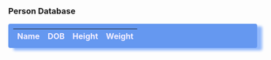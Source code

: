 ### Person Database 

<style>
    .box-shadow {
        background-color: #6598f0;
        color: #F5EFFF;
        padding: 10px;
        border-radius: 4px;
        box-shadow: 10px 5px 5px #92b9fc;
        }
</style>


<!-- HTML table fragment for page -->
<table class="box-shadow">
  <thead>
  <tr>
    <th>Name</th>
    <th>DOB</th>
    <th>Height</th>
    <th>Weight</th>
  </tr>
  </thead>
  <tbody id="result">
    <!-- javascript generated data -->
  </tbody>
</table>

<!-- Script is layed out in a sequence (no function) and will execute when page is loaded -->
<script>
  // prepare HTML result container for new output
  const resultContainer = document.getElementById("result");

  // prepare fetch options
  const url = "https://binarybeasts.nighthawkcoding.ml/api/person/";
  const options = {
    method: 'GET', // *GET, POST, PUT, DELETE, etc.
    mode: 'cors', // no-cors, *cors, same-origin
    cache: 'default', // *default, no-cache, reload, force-cache, only-if-cached
    credentials: 'omit', // include, *same-origin, omit
    headers: {
      'Content-Type': 'application/json'
      // 'Content-Type': 'application/x-www-form-urlencoded',
    },
  };

  // fetch the API
  fetch(url, options)
    // response is a RESTful "promise" on any successful fetch
    .then(response => {
      // check for response errors
      if (response.status !== 200) {
          const errorMsg = 'Database response error: ' + response.status;
          console.log(errorMsg);
          const tr = document.createElement("tr");
          const td = document.createElement("td");
          td.innerHTML = errorMsg;
          tr.appendChild(td);
          resultContainer.appendChild(tr);
          return;
      }
      // valid response will have json data
      response.json().then(data => {
          console.log(data);
          for (const row of data) {
            // tr and td build out for each row
            const tr = document.createElement("tr");
            const name = document.createElement("td");
            const dob = document.createElement("td");
            const height = document.createElement("td");
            const weight = document.createElement("td");
      
            // data is specific to the API
            name.innerHTML = row.name; 
            dob.innerHTML = row.dob; 
            height.innerHTML = row.height;
            weight.innerHTML = row.weight;

            // this build td's into tr
            tr.appendChild(name);
            tr.appendChild(dob);
            tr.appendChild(height);
            tr.appendChild(weight);
           

            // add HTML to container
            resultContainer.appendChild(tr);
          }
      })
  })
  // catch fetch errors (ie ACCESS to server blocked)
  .catch(err => {
    console.error(err);
    const tr = document.createElement("tr");
    const td = document.createElement("td");
    td.innerHTML = err;
    tr.appendChild(td);
    resultContainer.appendChild(tr);
  });
</script>
